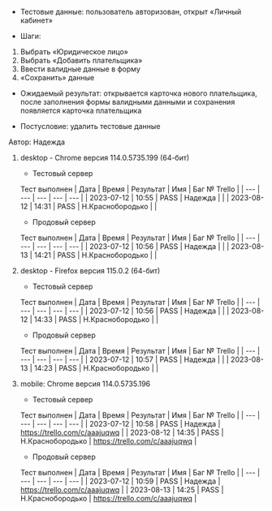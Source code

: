 * Тестовые данные: пользователь авторизован, открыт «Личный кабинет»

* Шаги:
1.	Выбрать «Юридическое лицо»
2.	Выбрать «Добавить плательщика»
3.	Ввести валидные данные в форму
4.	«Сохранить» данные

* Ожидаемый результат: открывается карточка нового плательщика, после заполнения формы валидными данными и сохранения появляется карточка плательщика

* Постусловие: удалить тестовые данные

Автор: Надежда

1) desktop - Chrome версия 114.0.5735.199 (64-бит)

	* Тестовый сервер 

	Тест выполнен
	| Дата | Время | Результат | Имя | Баг № Trello |
	| --- | --- | --- | --- | --- |
	| 2023-07-12 | 10:55 | PASS | Надежда |  | 
	| 2023-08-12 | 14:31 | PASS | Н.Краснобородько |  |
	
	* Продовый сервер

	Тест выполнен
	| Дата | Время | Результат | Имя | Баг № Trello |
	| --- | --- | --- | --- | --- |
	| 2023-07-12 | 10:56 | PASS | Надежда |  | 
	| 2023-08-13 | 14:21 | PASS | Н.Краснобородько |  |

2) desktop - Firefox версия 115.0.2 (64-бит)

	* Тестовый сервер 

	Тест выполнен
	| Дата | Время | Результат | Имя | Баг № Trello |
	| --- | --- | --- | --- | --- |
	| 2023-07-12 | 10:56 | PASS | Надежда |  | 
	| 2023-08-12 | 14:33 | PASS | Н.Краснобородько |  |
	
	* Продовый сервер 

	Тест выполнен
	| Дата | Время | Результат | Имя | Баг № Trello |
	| --- | --- | --- | --- | --- |
	| 2023-07-12 | 10:57 | PASS | Надежда |  | 
	| 2023-08-13 | 14:23 | PASS | Н.Краснобородько |  |

3) mobile: Chrome версия 114.0.5735.196

	* Тестовый сервер 

	Тест выполнен
	| Дата | Время | Результат | Имя | Баг № Trello |
	| --- | --- | --- | --- | --- |
	| 2023-07-12 | 10:58 | PASS | Надежда | https://trello.com/c/aaajuqwq | 
	| 2023-08-12 | 14:35 | PASS | Н.Краснобородько | https://trello.com/c/aaajuqwq |
	
	* Продовый сервер 

	Тест выполнен
	| Дата | Время | Результат | Имя | Баг № Trello |
	| --- | --- | --- | --- | --- |
	| 2023-07-12 | 10:59 | PASS | Надежда | https://trello.com/c/aaajuqwq | 
	| 2023-08-13 | 14:25 | PASS | Н.Краснобородько | https://trello.com/c/aaajuqwq | 